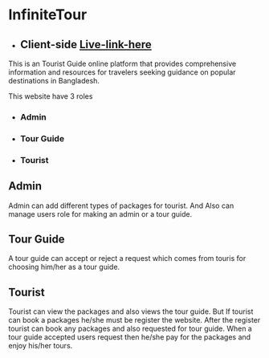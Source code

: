 # InfiniteTour 

<!-- // * ## Client-side [Live-link-here](https://tourist-guide-a1e13.web.app) -->
* ## Client-side [Live-link-here](https://infinite-tour-cc498.web.app)

This is an Tourist Guide online platform that provides comprehensive information
and resources for travelers seeking guidance on popular destinations in Bangladesh.

This website have 3 roles
* ### Admin
* ### Tour Guide
* ### Tourist


## Admin
Admin can add different types of packages for tourist. And Also can manage users role for making an admin or a tour guide.

## Tour Guide
A tour guide can accept or reject a request which comes from touris for choosing him/her as a tour guide.

## Tourist
Tourist can view the packages and also views the tour guide. But If tourist can book a packages he/she must be register the website. After the register tourist can book any packages and also requested for tour guide. When a tour guide accepted users request then he/she pay for the packages and enjoy his/her tours. 





<!-- # React + Vite

This template provides a minimal setup to get React working in Vite with HMR and some ESLint rules.

Currently, two official plugins are available:

- [@vitejs/plugin-react](https://github.com/vitejs/vite-plugin-react/blob/main/packages/plugin-react/README.md) uses [Babel](https://babeljs.io/) for Fast Refresh
- [@vitejs/plugin-react-swc](https://github.com/vitejs/vite-plugin-react-swc) uses [SWC](https://swc.rs/) for Fast Refresh -->
